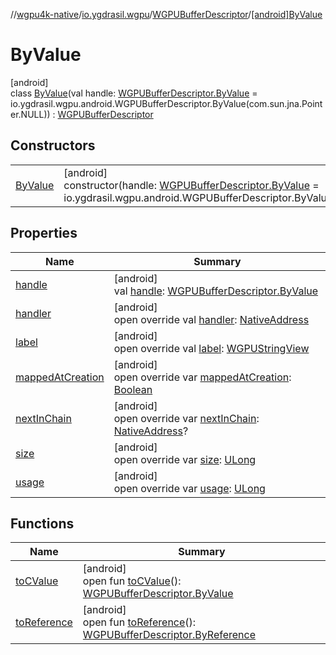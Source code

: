//[wgpu4k-native](../../../../index.md)/[io.ygdrasil.wgpu](../../index.md)/[WGPUBufferDescriptor](../index.md)/[[android]ByValue](index.md)

# ByValue

[android]\
class [ByValue](index.md)(val handle: [WGPUBufferDescriptor.ByValue](../../../io.ygdrasil.wgpu.android/-w-g-p-u-buffer-descriptor/-by-value/index.md) = io.ygdrasil.wgpu.android.WGPUBufferDescriptor.ByValue(com.sun.jna.Pointer.NULL)) : [WGPUBufferDescriptor](../index.md)

## Constructors

| | |
|---|---|
| [ByValue](-by-value.md) | [android]<br>constructor(handle: [WGPUBufferDescriptor.ByValue](../../../io.ygdrasil.wgpu.android/-w-g-p-u-buffer-descriptor/-by-value/index.md) = io.ygdrasil.wgpu.android.WGPUBufferDescriptor.ByValue(com.sun.jna.Pointer.NULL)) |

## Properties

| Name | Summary |
|---|---|
| [handle](handle.md) | [android]<br>val [handle](handle.md): [WGPUBufferDescriptor.ByValue](../../../io.ygdrasil.wgpu.android/-w-g-p-u-buffer-descriptor/-by-value/index.md) |
| [handler](handler.md) | [android]<br>open override val [handler](handler.md): [NativeAddress](../../../ffi/-native-address/index.md) |
| [label](label.md) | [android]<br>open override val [label](label.md): [WGPUStringView](../../-w-g-p-u-string-view/index.md) |
| [mappedAtCreation](mapped-at-creation.md) | [android]<br>open override var [mappedAtCreation](mapped-at-creation.md): [Boolean](https://kotlinlang.org/api/core/kotlin-stdlib/kotlin/-boolean/index.html) |
| [nextInChain](next-in-chain.md) | [android]<br>open override var [nextInChain](next-in-chain.md): [NativeAddress](../../../ffi/-native-address/index.md)? |
| [size](size.md) | [android]<br>open override var [size](size.md): [ULong](https://kotlinlang.org/api/core/kotlin-stdlib/kotlin/-u-long/index.html) |
| [usage](usage.md) | [android]<br>open override var [usage](usage.md): [ULong](https://kotlinlang.org/api/core/kotlin-stdlib/kotlin/-u-long/index.html) |

## Functions

| Name | Summary |
|---|---|
| [toCValue](../[android]to-c-value.md) | [android]<br>open fun [toCValue](../[android]to-c-value.md)(): [WGPUBufferDescriptor.ByValue](../../../io.ygdrasil.wgpu.android/-w-g-p-u-buffer-descriptor/-by-value/index.md) |
| [toReference](../to-reference.md) | [android]<br>open fun [toReference](../to-reference.md)(): [WGPUBufferDescriptor.ByReference](../../../io.ygdrasil.wgpu.android/-w-g-p-u-buffer-descriptor/-by-reference/index.md) |